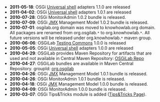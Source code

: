   * **2011-05-18**: OSGi [Universal shell](UniversalShell.md) adapters 1.1.0 are released
  * **2011-04-02**: OSGi [Universal shell](UniversalShell.md) adapters 1.0.1 are released
  * **2010-07-28**: OSGi MonitorAdmin 1.0.2 bundle is released.
  * **2010-07-09**: OSGi [JMX](JMX.md) Management Model 1.0.2 bundle is released.
  * **2010-07-01**: osgilab.org domain was moved to knowhowlab.org domain. All packages are renamed from org.osgilab.`*` to org.knowhowlab.`*`. All future versions will be released under org.knowhowlab.`*` maven group.
  * **2010-06-06**: OSGiLab [Testing Commons](TestingCommons.md) 1.0.0 is released
  * **2010-05-05**: OSGi [Universal shell](UniversalShell.md) adapters 1.0.0 are released
  * **2010-04-29**: OSGiLab provides Maven Repository for artifacts that are used and not available in Central Maven Repository: [OSGiLab Repo](http://osgilab.googlecode.com/svn/repo/)
  * **2010-04-27**: OSGiLab bundles are available in Maven Central Repository. groupId: [org.osgilab](http://repo2.maven.org/maven2/org/osgilab/)
  * **2010-04-26**: OSGi [JMX](JMX.md) Management Model 1.0.1 bundle is released.
  * **2010-04-26**: OSGi MonitorAdmin 1.0.1 bundle is released.
  * **2010-04-18**: OSGi [JMX](JMX.md) Management Model 1.0.0 bundle is released.
  * **2010-04-09**: OSGi MonitorAdmin 1.0.0 bundle is released.
  * **2010-03-07**: OSGi Tips&Tricks module is added ([Tips&Tricks Page](http://code.google.com/p/osgilab/wiki/OSGiTipsAndTricks)).